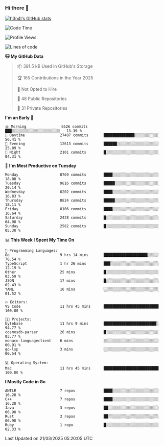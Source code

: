 ### Hi there 👋

[![h3n4l's GitHub stats](https://github-readme-stats.vercel.app/api?username=h3n4l&count_private=true&show_icons=true&theme=radical)](https://github.com/h3n4l/github-readme-stats)

<!--START_SECTION:waka-->
![Code Time](http://img.shields.io/badge/Code%20Time-2%2C104%20hrs%2044%20mins-blue)

![Profile Views](http://img.shields.io/badge/Profile%20Views-0-blue)

![Lines of code](https://img.shields.io/badge/From%20Hello%20World%20I%27ve%20Written-18.0%20million%20lines%20of%20code-blue)

**🐱 My GitHub Data** 

> 📦 391.5 kB Used in GitHub's Storage 
 > 
> 🏆 165 Contributions in the Year 2025
 > 
> 🚫 Not Opted to Hire
 > 
> 📜 48 Public Repositories 
 > 
> 🔑 31 Private Repositories 
 > 
**I'm an Early 🐤** 

```text
🌞 Morning                6526 commits        ███░░░░░░░░░░░░░░░░░░░░░░   13.39 % 
🌆 Daytime                27487 commits       ██████████████░░░░░░░░░░░   56.41 % 
🌃 Evening                12613 commits       ██████░░░░░░░░░░░░░░░░░░░   25.89 % 
🌙 Night                  2101 commits        █░░░░░░░░░░░░░░░░░░░░░░░░   04.31 % 
```
📅 **I'm Most Productive on Tuesday** 

```text
Monday                   8769 commits        ████░░░░░░░░░░░░░░░░░░░░░   18.00 % 
Tuesday                  9816 commits        █████░░░░░░░░░░░░░░░░░░░░   20.14 % 
Wednesday                8202 commits        ████░░░░░░░░░░░░░░░░░░░░░   16.83 % 
Thursday                 8824 commits        █████░░░░░░░░░░░░░░░░░░░░   18.11 % 
Friday                   8106 commits        ████░░░░░░░░░░░░░░░░░░░░░   16.64 % 
Saturday                 2428 commits        █░░░░░░░░░░░░░░░░░░░░░░░░   04.98 % 
Sunday                   2582 commits        █░░░░░░░░░░░░░░░░░░░░░░░░   05.30 % 
```


📊 **This Week I Spent My Time On** 

```text
💬 Programming Languages: 
Go                       9 hrs 14 mins       ████████████████████░░░░░   78.54 % 
TypeScript               1 hr 26 mins        ███░░░░░░░░░░░░░░░░░░░░░░   12.19 % 
Other                    25 mins             █░░░░░░░░░░░░░░░░░░░░░░░░   03.59 % 
JSON                     17 mins             █░░░░░░░░░░░░░░░░░░░░░░░░   02.43 % 
YAML                     10 mins             ░░░░░░░░░░░░░░░░░░░░░░░░░   01.52 % 

🔥 Editors: 
VS Code                  11 hrs 45 mins      █████████████████████████   100.00 % 

🐱‍💻 Projects: 
bytebase                 11 hrs 9 mins       ████████████████████████░   94.77 % 
cosmosdb-parser          26 mins             █░░░░░░░░░░░░░░░░░░░░░░░░   03.77 % 
monaco-languageclient    6 mins              ░░░░░░░░░░░░░░░░░░░░░░░░░   00.91 % 
go-lsp                   3 mins              ░░░░░░░░░░░░░░░░░░░░░░░░░   00.54 % 

💻 Operating System: 
Mac                      11 hrs 45 mins      █████████████████████████   100.00 % 
```

**I Mostly Code in Go** 

```text
ANTLR                    7 repos             ████░░░░░░░░░░░░░░░░░░░░░   16.28 % 
C++                      7 repos             ████░░░░░░░░░░░░░░░░░░░░░   16.28 % 
Java                     3 repos             ██░░░░░░░░░░░░░░░░░░░░░░░   06.98 % 
Rust                     3 repos             ██░░░░░░░░░░░░░░░░░░░░░░░   06.98 % 
Ruby                     1 repo              █░░░░░░░░░░░░░░░░░░░░░░░░   02.33 % 
```




 Last Updated on 21/03/2025 05:20:05 UTC
<!--END_SECTION:waka-->

